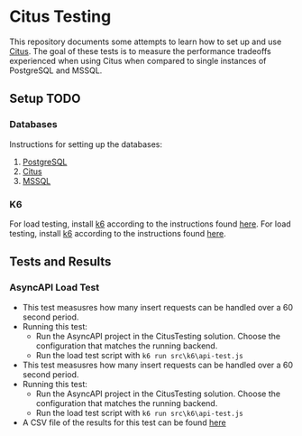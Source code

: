 # Citus Testing
This repository documents some attempts to learn how to set up and use [Citus](https://www.citusdata.com/).
The goal of these tests is to measure the performance tradeoffs experienced when
 using Citus when compared to single instances of PostgreSQL and MSSQL.

## Setup TODO
### Databases
Instructions for setting up the databases:
1. [PostgreSQL](docs/VirtualMachines/PostgreSQL.md)
2. [Citus](docs/VirtualMachines/Citus.md)
3. [MSSQL](docs/VirtualMachines/MSSQL.md)

### K6
For load testing, install [k6](https://k6.io/) according to the instructions 
found [here](https://grafana.com/docs/k6/latest/set-up/install-k6/).
For load testing, install [k6](https://k6.io/) according to the instructions 
found [here](https://grafana.com/docs/k6/latest/set-up/install-k6/).

## Tests and Results
### AsyncAPI Load Test
* This test measusres how many insert requests can be handled over a 60 second
  period.
* Running this test:
  * Run the AsyncAPI project in the CitusTesting solution. Choose the
    configuration that matches the running backend.
  * Run the load test script with `k6 run src\k6\api-test.js`
* This test measusres how many insert requests can be handled over a 60 second
  period.
* Running this test:
  * Run the AsyncAPI project in the CitusTesting solution. Choose the
    configuration that matches the running backend.
  * Run the load test script with `k6 run src\k6\api-test.js`
* A CSV file of the results for this test can be found [here](results/AsyncAPI/results.csv)
